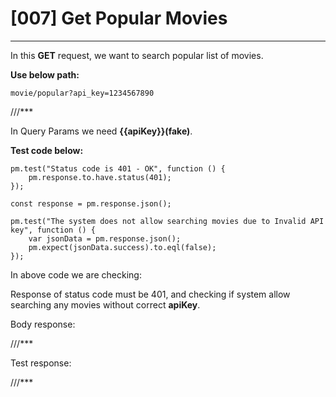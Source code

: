 # [007] Get Popular Movies
___

In this __GET__ request, we want to search popular list of movies.

__Use below path:__
```
movie/popular?api_key=1234567890
```
///***

In Query Params we need __{{apiKey}}(fake)__.

__Test code below:__
```
pm.test("Status code is 401 - OK", function () {
    pm.response.to.have.status(401);
});

const response = pm.response.json();

pm.test("The system does not allow searching movies due to Invalid API key", function () {
    var jsonData = pm.response.json();
    pm.expect(jsonData.success).to.eql(false);
});
```

In above code we are checking:

Response of status code must be 401, and checking if system allow searching any movies without correct __apiKey__.

Body response:

///***

Test response:

///***
